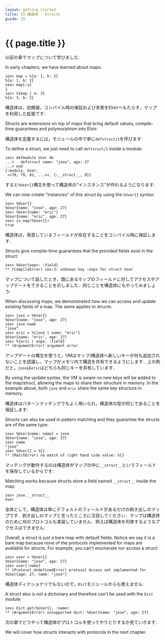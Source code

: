 ```yaml
---
layout: getting_started
title: 15 構造体 - Structs
guide: 15
---
```


# {{ page.title }}

  <div class="toc"></div>

以前の章でマップについて学びました:

In early chapters, we have learned about maps:

```iex
iex> map = %{a: 1, b: 2}
%{a: 1, b: 2}
iex> map[:a]
1
iex> %{map | a: 3}
%{a: 3, b: 2}
```

構造体は，初期値，コンパイル時の保証および多態をElixirへもたらす，マップを利用した拡張です．

Structs are extensions on top of maps that bring default values, compile-time guarantees and polymorphism into Elixir.

構造体を定義するには，モジュールの中で単に`defstruct/1`を呼びます:

To define a struct, we just need to call `defstruct/1` inside a module:

```iex
iex> defmodule User do
...>   defstruct name: "jose", age: 27
...> end
{:module, User,
 <<70, 79, 82, ...>>, {:__struct__, 0}}
```

すると`%User{}`構文を使って構造体の"インスタンス"が作れるようになります:

We can now create "instances" of this struct by using the `%User{}` syntax:

```iex
iex> %User{}
%User{name: "jose", age: 27}
iex> %User{name: "eric"}
%User{name: "eric", age: 27}
iex> is_map(%User{})
true
```

構造体は，用意しているフィールドが存在することをコンパイル時に保証します．

Structs give compile-time guarantees that the provided fields exist in the struct:

```iex
iex> %User{oops: :field}
** (CompileError) iex:3: unknown key :oops for struct User
```

マップについて話したとき，既にあるマップのフィールドに対してアクセスやアップデートをできることを示しました．同じことを構造体にもやってみましょう:

When discussing maps, we demonstrated how we can access and update existing fields of a map. The same applies to structs:

```iex
iex> jose = %User{}
%User{name: "jose", age: 27}
iex> jose.name
"jose"
iex> eric = %{jose | name: "eric"}
%User{name: "eric", age: 27}
iex> %{eric | oops: :field}
** (ArgumentError) argument error
```

アップデートの構文を使うと，VMはマップ/構造体へ新しいキーが何も追加されないことを認識し，マップがメモリ内で構造を共有できるようにします．上の例だと，`jose`は`eric`はどちらも同じキーを共有しています．

By using the update syntax, the VM is aware no new keys will be added to the map/struct, allowing the maps to share their structure in memory. In the example above, both `jose` and `eric` share the same key structure in memory.

構造体はパターンマッチングでもよく用いられ，構造体の型が同じであることを保証します:

Structs can also be used in pattern matching and they guarantee the structs are of the same type:

```iex
iex> %User{name: name} = jose
%User{name: "jose", age: 27}
iex> name
"jose"
iex> %User{} = %{}
** (MatchError) no match of right hand side value: %{}
```

マッチングが動作するのは構造体がマップの中に`__struct__`というフィールドを保存しているからです:

Matching works because structs store a field named `__struct__` inside the map:

```iex
iex> jose.__struct__
User
```

全体として，構造体は単にデフォルトのフィールドがあるだけの剥き出しのマップです．剥き出しのマップと言ったところに注目してください．マップは構造体のために何のプロトコルも実装していません．例えば構造体を列挙するようなアクセスはできません:

Overall, a struct is just a bare map with default fields. Notice we say it is a bare map because none of the protocols implemented for maps are available for structs. For example, you can't enumerate nor access a struct:

```iex
iex> user = %User{}
%User{name: "jose", age: 27}
iex> user[:name]
** (Protocol.UndefinedError) protocol Access not implemented for %User{age: 27, name: "jose"}
```

構造体ディクショナリでもないので，`Dict`モジュールからも使えません:

A struct also is not a dictionary and therefore can't be used with the `Dict` module:

```iex
iex> Dict.get(%User{}, :name)
** (ArgumentError) unsupported dict: %User{name: "jose", age: 27}
```

次の章でどうやって構造体がプロトコルを使ってやりとりするか見ていきます．

We will cover how structs interacts with protocols in the next chapter.
